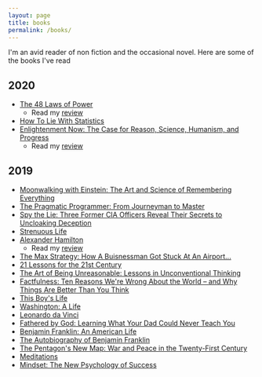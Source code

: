 ```yaml
---
layout: page
title: books
permalink: /books/
---
```


I'm an avid reader of non fiction and the occasional novel. Here are some of the
books I've read

## 2020
- [The 48 Laws of Power](https://amzn.to/2M90G4M)
  * Read my [review](https://daltyboy11.github.io/48-laws-of-power/)
- [How To Lie With Statistics](https://amzn.to/2XI5Aea)
- [Enlightenment Now: The Case for Reason, Science, Humanism, and Progress](https://amzn.to/3eryG8r)
  * Read my [review](https://daltyboy11.github.io/enlightenment-now/)

## 2019
- [Moonwalking with Einstein: The Art and Science of Remembering Everything](https://amzn.to/3gw6PWq)
- [The Pragmatic Programmer: From Journeyman to Master](https://amzn.to/2ZKjbnX)
- [Spy the Lie: Three Former CIA Officers Reveal Their Secrets to Uncloaking Deception](https://amzn.to/2AhqI37)
- [Strenuous Life](https://amzn.to/36ATFDc)
- [Alexander Hamilton](https://amzn.to/2X8D32k)
  * Read my [review](https://daltyboy11.github.io/alexander-hamilton-by-ron-chernow/)
- [The Max Strategy: How A Buisnessman Got Stuck At An Airport...](https://amzn.to/3c8qw3f)
- [21 Lessons for the 21st Century](https://amzn.to/36KfaRZ)
- [The Art of Being Unreasonable: Lessons in Unconventional Thinking](https://amzn.to/3gumtSh)
- [Factfulness: Ten Reasons We're Wrong About the World – and Why Things Are Better Than You Think](https://amzn.to/3gvi41x)
- [This Boy's Life](https://amzn.to/2TQ2rIl)
- [Washington: A Life](https://amzn.to/3c8XHE0)
- [Leonardo da Vinci](https://amzn.to/2TMYVOC)
- [Fathered by God: Learning What Your Dad Could Never Teach You](https://amzn.to/3epERKj)
- [Benjamin Franklin: An American Life](https://amzn.to/3gpL6iW)
- [The Autobiography of Benjamin Franklin](https://amzn.to/2XymRXi)
- [The Pentagon's New Map: War and Peace in the Twenty-First Century](https://amzn.to/2TR25RM)
- [Meditations](https://amzn.to/3ergYSp)
- [Mindset: The New Psychology of Success](https://amzn.to/3cc1ZKT)
